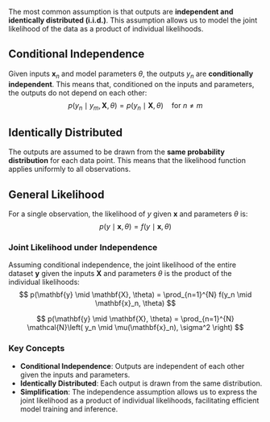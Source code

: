 The most common assumption is that outputs are **independent and identically distributed (i.i.d.)**. This assumption allows us to model the joint likelihood of the data as a product of individual likelihoods.

## Conditional Independence
Given inputs $\mathbf{x}_n$ and model parameters $\theta$, the outputs $y_n$ are **conditionally independent**. This means that, conditioned on the inputs and parameters, the outputs do not depend on each other:
$$
p(y_n \mid y_m, \mathbf{X}, \theta) = p(y_n \mid \mathbf{X}, \theta) \quad \text{for } n \neq m
$$

## Identically Distributed

The outputs are assumed to be drawn from the **same probability distribution** for each data point. This means that the likelihood function applies uniformly to all observations.

## General Likelihood
For a single observation, the likelihood of $y$ given $\mathbf{x}$ and parameters $\theta$ is:
$$
p(y \mid \mathbf{x}, \theta) = f(y \mid \mathbf{x}, \theta)
$$
### Joint Likelihood under Independence
Assuming conditional independence, the joint likelihood of the entire dataset $\mathbf{y}$ given the inputs $\mathbf{X}$ and parameters $\theta$ is the product of the individual likelihoods:
$$
p(\mathbf{y} \mid \mathbf{X}, \theta) = \prod_{n=1}^{N} f(y_n \mid \mathbf{x}_n, \theta)
$$

$$
p(\mathbf{y} \mid \mathbf{X}, \theta) = \prod_{n=1}^{N} \mathcal{N}\left( y_n \mid \mu(\mathbf{x}_n), \sigma^2 \right)
$$

### Key Concepts

- **Conditional Independence**: Outputs are independent of each other given the inputs and parameters.
- **Identically Distributed**: Each output is drawn from the same distribution.
- **Simplification**: The independence assumption allows us to express the joint likelihood as a product of individual likelihoods, facilitating efficient model training and inference.
